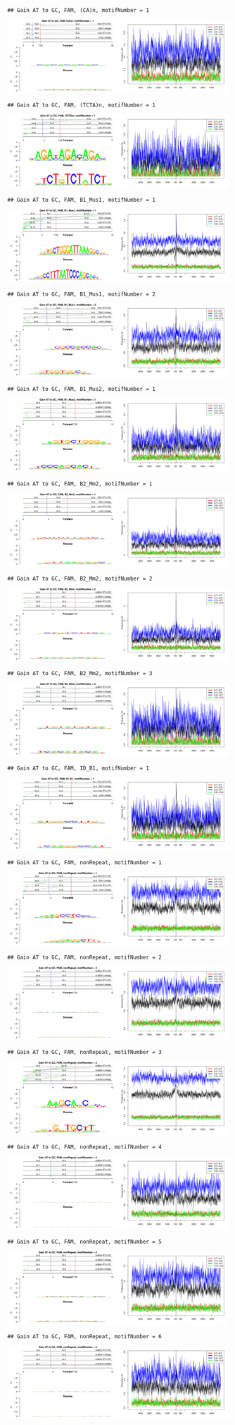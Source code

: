 

```
## Gain AT to GC, FAM, (CA)n, motifNumber = 1
```

![plot of chunk motifPValues](figure/motifPValues-1.png)

```
## Gain AT to GC, FAM, (TCTA)n, motifNumber = 1
```

![plot of chunk motifPValues](figure/motifPValues-2.png)

```
## Gain AT to GC, FAM, B1_Mus1, motifNumber = 1
```

![plot of chunk motifPValues](figure/motifPValues-3.png)

```
## Gain AT to GC, FAM, B1_Mus1, motifNumber = 2
```

![plot of chunk motifPValues](figure/motifPValues-4.png)

```
## Gain AT to GC, FAM, B1_Mus2, motifNumber = 1
```

![plot of chunk motifPValues](figure/motifPValues-5.png)

```
## Gain AT to GC, FAM, B2_Mm2, motifNumber = 1
```

![plot of chunk motifPValues](figure/motifPValues-6.png)

```
## Gain AT to GC, FAM, B2_Mm2, motifNumber = 2
```

![plot of chunk motifPValues](figure/motifPValues-7.png)

```
## Gain AT to GC, FAM, B2_Mm2, motifNumber = 3
```

![plot of chunk motifPValues](figure/motifPValues-8.png)

```
## Gain AT to GC, FAM, ID_B1, motifNumber = 1
```

![plot of chunk motifPValues](figure/motifPValues-9.png)

```
## Gain AT to GC, FAM, nonRepeat, motifNumber = 1
```

![plot of chunk motifPValues](figure/motifPValues-10.png)

```
## Gain AT to GC, FAM, nonRepeat, motifNumber = 2
```

![plot of chunk motifPValues](figure/motifPValues-11.png)

```
## Gain AT to GC, FAM, nonRepeat, motifNumber = 3
```

![plot of chunk motifPValues](figure/motifPValues-12.png)

```
## Gain AT to GC, FAM, nonRepeat, motifNumber = 4
```

![plot of chunk motifPValues](figure/motifPValues-13.png)

```
## Gain AT to GC, FAM, nonRepeat, motifNumber = 5
```

![plot of chunk motifPValues](figure/motifPValues-14.png)

```
## Gain AT to GC, FAM, nonRepeat, motifNumber = 6
```

![plot of chunk motifPValues](figure/motifPValues-15.png)
  
